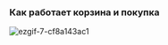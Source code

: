 ### Как работает корзина и покупка
![ezgif-7-cf8a143ac1](https://github.com/sirgb1/flutter5/assets/96747393/b0a0a80d-fe4a-4584-9594-fc19e822a095)
